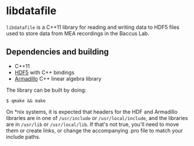 libdatafile
===========

`libdatafile` is a C++11 library for reading and writing data
to HDF5 files used to store data from MEA recordings in the Baccus Lab.

Dependencies and building
-------------------------

- C++11
- [HDF5](https://www.hdfgroup.org/HDF5/) with C++ bindings
- [Armadillo](http://arma.sourceforge.net) C++ linear algebra library

The library can be built by doing:

	$ qmake && make

On *nix systems, it is expected that headers for the HDF and Armadillo
libraries are in one of `/usr/include` or `/usr/local/include`, and the libraries
are in `/usr/lib` or `/usr/local/lib`. If that's not true, you'll need to 
move them or create links, or change the accompanying .pro file to match
your include paths.

